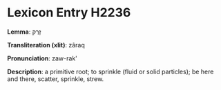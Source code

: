 # Lexicon Entry H2236

**Lemma**: זָרַק

**Transliteration (xlit)**: zâraq

**Pronunciation**: zaw-rak'

**Description**:
a primitive root; to sprinkle (fluid or solid particles); be here and there, scatter, sprinkle, strew.
